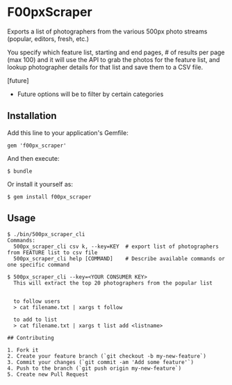 # F00pxScraper

Exports a list of photographers from the various 500px photo streams (popular, editors, fresh, etc.)

You specify which feature list, starting and end pages, # of results per page (max 100) and it will use the API to grab the photos for the feature list, and lookup photographer details for that list and save them to a CSV file.

[future]
- Future options will be to filter by certain categories

## Installation

Add this line to your application's Gemfile:

    gem 'f00px_scraper'

And then execute:

    $ bundle

Or install it yourself as:

    $ gem install f00px_scraper

## Usage

```
$ ./bin/500px_scraper_cli
Commands:
  500px_scraper_cli csv k, --key=KEY  # export list of photographers from FEATURE list to csv file
  500px_scraper_cli help [COMMAND]    # Describe available commands or one specific command

$ 500px_scraper_cli --key=<YOUR CONSUMER KEY> 
  This will extract the top 20 photographers from the popular list


  to follow users
  > cat filename.txt | xargs t follow 
 
  to add to list
  > cat filename.txt | xargs t list add <listname>

## Contributing

1. Fork it
2. Create your feature branch (`git checkout -b my-new-feature`)
3. Commit your changes (`git commit -am 'Add some feature'`)
4. Push to the branch (`git push origin my-new-feature`)
5. Create new Pull Request
